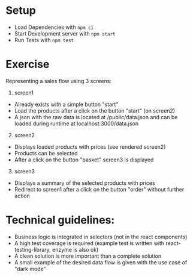# Setup

* Load Dependencies with `npm ci`
* Start Development server with `npm start`
* Run Tests with `npm test`

# Exercise

Representing a sales flow using 3 screens: 
1. screen1
* Already exists with a simple button "start"
* Load the products after a click on the button "start" (on screen2)
* A json with the raw data is located at /public/data.json and can be loaded during runtime at localhost:3000/data.json
2. screen2
* Displays loaded products with prices (see rendered screen2)
* Products can be selected
* After a click on the button "basket" screen3 is displayed
3. screen3
* Displays a summary of the selected products with prices
* Redirect to screen1 after a click on the button "order" without further action

# Technical guidelines:

* Business logic is integrated in selectors (not in the react components)
* A high test coverage is required (example test is written with react-testing-library, enzyme is also ok)
* A clean solution is more important than a complete solution
* A small example of the desired data flow is given with the use case of "dark mode"
